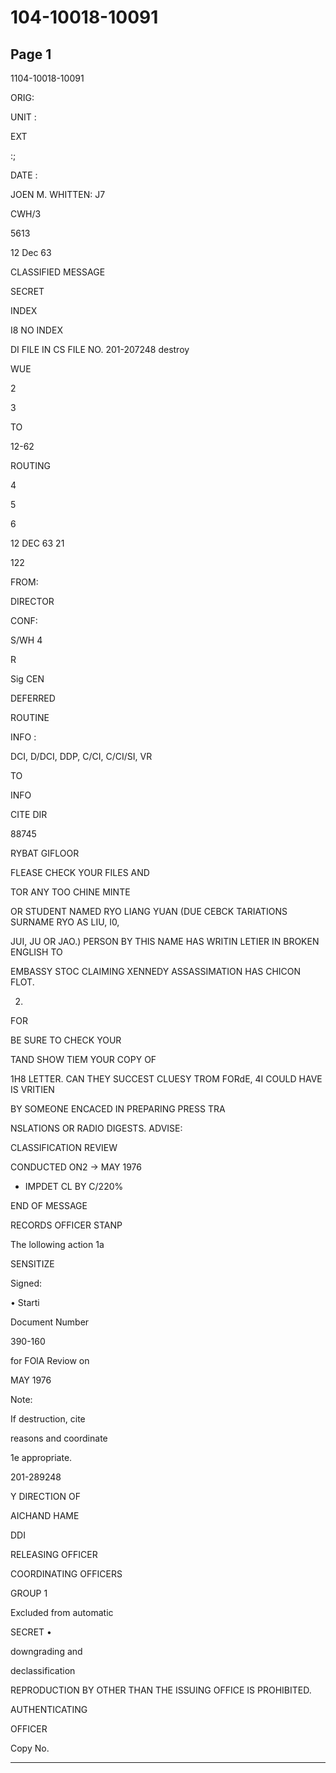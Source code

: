 # 104-10018-10091

## Page 1

1104-10018-10091

ORIG:

UNIT :

EXT

:;

DATE :

JOEN M. WHITTEN: J7

CWH/3

5613

12 Dec 63

CLASSIFIED MESSAGE

SECRET

INDEX

I8 NO INDEX

DI FILE IN CS FILE NO. 201-207248 destroy

WUE

2

3

TO

12-62

ROUTING

4

5

6

12 DEC 63 21

122

FROM:

DIRECTOR

CONF:

S/WH 4

R

Sig CEN

DEFERRED

ROUTINE

INFO :

DCI, D/DCI, DDP, C/CI, C/CI/SI, VR

TO

INFO

CITE DIR

88745

RYBAT GIFLOOR

FLEASE CHECK YOUR FILES AND

TOR ANY TOO CHINE MINTE

OR STUDENT NAMED RYO LIANG YUAN (DUE CEBCK TARIATIONS SURNAME RYO AS LIU, I0,

JUI, JU OR JAO.) PERSON BY THIS NAME HAS WRITIN LETIER IN BROKEN ENGLISH TO

EMBASSY STOC CLAIMING XENNEDY ASSASSIMATION HAS CHICON FLOT.

2.

FOR

BE SURE TO CHECK YOUR

TAND SHOW TIEM YOUR COPY OF

1H8 LETTER. CAN THEY SUCCEST CLUESY TROM FORdE, 4I COULD HAVE IS VRITIEN

BY SOMEONE ENCACED IN PREPARING PRESS TRA

NSLATIONS OR RADIO DIGESTS. ADVISE:

CLASSIFICATION REVIEW

CONDUCTED ON2 → MAY 1976

- IMPDET CL BY C/220%

END OF MESSAGE

RECORDS OFFICER STANP

The lollowing action 1a

SENSITIZE

Signed:

• Starti

Document Number

390-160

for FOlA Reviow on

MAY 1976

Note:

If destruction, cite

reasons and coordinate

1e appropriate.

201-289248

Y DIRECTION OF

AICHAND HAME

DDI

RELEASING OFFICER

COORDINATING OFFICERS

GROUP 1

Excluded from automatic

SECRET •

downgrading and

declassification

REPRODUCTION BY OTHER THAN THE ISSUING OFFICE IS PROHIBITED.

AUTHENTICATING

OFFICER

Copy No.

---

